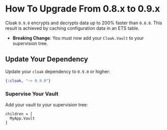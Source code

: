 # How To Upgrade From 0.8.x to 0.9.x

Cloak `0.9.0` encrypts and decrypts data up to 200% faster than `0.8.0`.
This result is achieved by caching configuration data in an ETS table.

- **Breaking Change**: You must now add your `Cloak.Vault` to your
  supervision tree.

## Update Your Dependency

Update your `cloak` dependency to `0.9.0` or higher:

```elixir
{:cloak, "~> 0.9.0"}
```

### Supervise Your Vault

Add your vault to your supervision tree:

    children = [
      MyApp.Vault
    ]